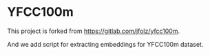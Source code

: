 # YFCC100m

This project is forked from https://gitlab.com/jfolz/yfcc100m.

And we add script for extracting embeddings for YFCC100m dataset.